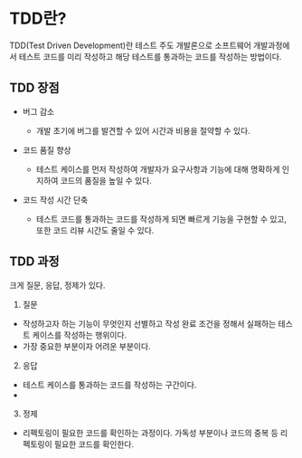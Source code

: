 # TDD란?

TDD(Test Driven Development)란 테스트 주도 개발론으로 소프트웨어 개발과정에서 테스트 코드를 미리 작성하고 해당 테스트를 통과하는 코드를 작성하는 방법이다.

## TDD 장점

- 버그 감소
    - 개발 초기에 버그를 발견할 수 있어 시간과 비용을 절약할 수 있다.

- 코드 품질 향상 
    - 테스트 케이스를 먼저 작성하여 개발자가 요구사항과 기능에 대해 명확하게 인지하여 코드의 품질을 높일 수 있다.

- 코드 작성 시간 단축
    - 테스트 코드를 통과하는 코드를 작성하게 되면 빠르게 기능을 구현할 수 있고, 또한 코드 리뷰 시간도 줄일 수 있다. 


## TDD 과정

크게 질문, 응답, 정제가 있다.

1. 질문
-  작성하고자 하는 기능이 무엇인지 선별하고 작성 완료 조건을 정해서 실패하는 테스트 케이스를 작성하는 행위이다.
- 가장 중요한 부분이자 어려운 부분이다.

2. 응답
- 테스트 케이스를 통과하는 코드를 작성하는 구간이다.
- 

3. 정제
-  리펙토링이 필요한 코드를 확인하는 과정이다.
가독성 부분이나 코드의 중복 등 리펙토링이 필요한 코드를 확인한다. 